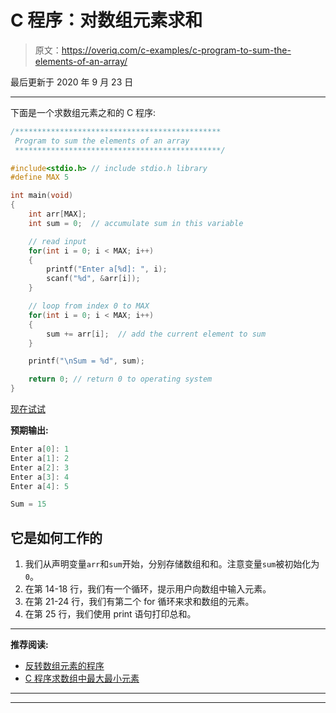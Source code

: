 # C 程序：对数组元素求和

> 原文：<https://overiq.com/c-examples/c-program-to-sum-the-elements-of-an-array/>

最后更新于 2020 年 9 月 23 日

* * *

下面是一个求数组元素之和的 C 程序:

```c
/**********************************************
 Program to sum the elements of an array
 **********************************************/

#include<stdio.h> // include stdio.h library
#define MAX 5

int main(void)
{    
    int arr[MAX];
    int sum = 0;  // accumulate sum in this variable

    // read input
    for(int i = 0; i < MAX; i++)
    {
        printf("Enter a[%d]: ", i);
        scanf("%d", &arr[i]);
    }

    // loop from index 0 to MAX
    for(int i = 0; i < MAX; i++)
    {
        sum += arr[i];  // add the current element to sum
    }

    printf("\nSum = %d", sum);

    return 0; // return 0 to operating system
}

```

[现在试试](https://overiq.com/c-online-compiler/PQl/)

**预期输出:**

```c
Enter a[0]: 1
Enter a[1]: 2
Enter a[2]: 3
Enter a[3]: 4
Enter a[4]: 5

Sum = 15

```

## 它是如何工作的

1.  我们从声明变量`arr`和`sum`开始，分别存储数组和和。注意变量`sum`被初始化为`0`。
2.  在第 14-18 行，我们有一个循环，提示用户向数组中输入元素。
3.  在第 21-24 行，我们有第二个 for 循环来求和数组的元素。
4.  在第 25 行，我们使用 print 语句打印总和。

* * *

**推荐阅读:**

*   [反转数组元素的程序](/c-examples/c-program-to-reverse-the-elements-of-an-array/)
*   [C 程序求数组中最大最小元素](/c-examples/c-program-to-find-the-maximum-and-minimum-element-in-the-array/)

* * *

* * *